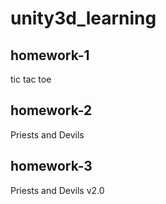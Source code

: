 # unity3d_learning

## homework-1
tic tac toe

## homework-2
Priests and Devils

## homework-3
Priests and Devils v2.0

